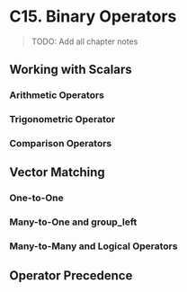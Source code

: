 # C15. Binary Operators

> TODO: Add all chapter notes

## Working with Scalars

### Arithmetic Operators

### Trigonometric Operator

### Comparison Operators

## Vector Matching

### One-to-One

### Many-to-One and group_left

### Many-to-Many and Logical Operators

## Operator Precedence